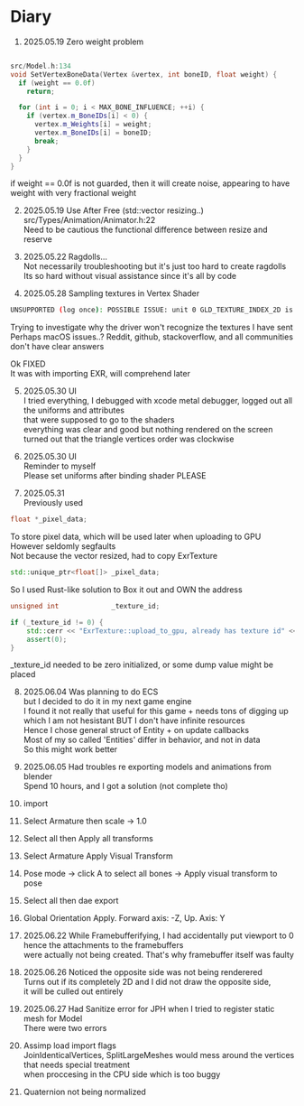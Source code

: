 # Diary

1. 2025.05.19 Zero weight problem  

```c++

src/Model.h:134
void SetVertexBoneData(Vertex &vertex, int boneID, float weight) {
  if (weight == 0.0f)
    return;

  for (int i = 0; i < MAX_BONE_INFLUENCE; ++i) {
    if (vertex.m_BoneIDs[i] < 0) {
      vertex.m_Weights[i] = weight;
      vertex.m_BoneIDs[i] = boneID;
      break;
    }
  }
}
```

if weight == 0.0f is not guarded, then it will create noise, appearing 
to have weight with very fractional weight


2. 2025.05.19 Use After Free (std::vector resizing..)  
src/Types/Animation/Animator.h:22  
Need to be cautious the functional difference between resize and reserve

3. 2025.05.22 Ragdolls...  
Not necessarily troubleshooting but it's just too hard to create ragdolls  
Its so hard without visual assistance since it's all by code  

4. 2025.05.28 Sampling textures in Vertex Shader
```bash
UNSUPPORTED (log once): POSSIBLE ISSUE: unit 0 GLD_TEXTURE_INDEX_2D is unloadable and bound to sampler type (Float) - using zero texture because texture unloadable
```

Trying to investigate why the driver won't recognize the textures I have sent  
Perhaps macOS issues..? Reddit, github, stackoverflow, and all communities don't have clear answers  

Ok FIXED  
It was with importing EXR, will comprehend later  

5. 2025.05.30 UI  
I tried everything, I debugged with xcode metal debugger, logged out all the uniforms and attributes  
that were supposed to go to the shaders  
everything was clear and good but nothing rendered on the screen  
turned out that the triangle vertices order was clockwise  

6. 2025.05.30 UI  
Reminder to myself  
Please set uniforms after binding shader PLEASE  

7. 2025.05.31  
Previously used  
```c++
float *_pixel_data;
```
To store pixel data, which will be used later when uploading to GPU  
However seldomly segfaults  
Not because the vector resized, had to copy ExrTexture
```c++
std::unique_ptr<float[]> _pixel_data;
```
So I used Rust-like solution to Box it out and OWN the address  

```c++
unsigned int             _texture_id;

if (_texture_id != 0) {
    std::cerr << "ExrTexture::upload_to_gpu, already has texture id" << std::endl;
    assert(0);
}
```
_texture_id needed to be zero initialized, or some dump value might be placed   

8. 2025.06.04
Was planning to do ECS  
but I decided to do it in my next game engine  
I found it not really that useful for this game + needs tons of digging up  
which I am not hesistant BUT I don't have infinite resources  
Hence I chose general struct of Entity + on update callbacks  
Most of my so called 'Entities' differ in behavior, and not in data  
So this might work better  

9. 2025.06.05
Had troubles re exporting models and animations from blender  
Spend 10 hours, and I got a solution (not complete tho)  
1. import  
2. Select Armature then scale -> 1.0  
3. Select all then Apply all transforms  
4. Select Armature Apply Visual Transform  
5. Pose mode -> click A to select all bones -> Apply visual transform to pose  
6. Select all then dae export  
7. Global Orientation Apply. Forward axis: -Z, Up. Axis: Y  

10. 2025.06.22
While Framebufferifying, I had accidentally put viewport to 0 hence the attachments to the framebuffers  
were actually not being created. That's why framebuffer itself was faulty  

11. 2025.06.26
Noticed the opposite side was not being renderered  
Turns out if its completely 2D and I did not draw the opposite side,  
it will be culled out entirely  

12. 2025.06.27
Had Sanitize error for JPH when I tried to register static mesh for Model  
There were two errors  
1. Assimp load import flags  
    JoinIdenticalVertices, SplitLargeMeshes would mess around the vertices that needs special treatment  
    when proccesing in the CPU side which is too buggy  
2. Quaternion not being normalized  
